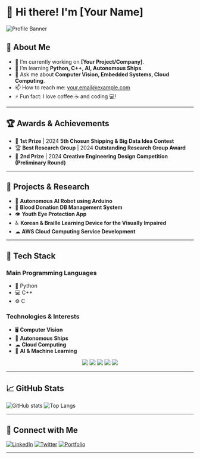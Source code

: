 # 👋 Hi there! I'm [Your Name]

![Profile Banner](https://your-image-url.com/banner.png)

## 🌟 About Me
- 🔭 I’m currently working on **[Your Project/Company]**.
- 🌱 I’m learning **Python, C++, AI, Autonomous Ships**.
- 💬 Ask me about **Computer Vision, Embedded Systems, Cloud Computing**.
- 📫 How to reach me: [your.email@example.com](mailto:your.email@example.com)
- ⚡ Fun fact: I love coffee ☕ and coding 💻!

---

## 🏆 Awards & Achievements
- 🥇 **1st Prize** | 2024 **5th Chosun Shipping & Big Data Idea Contest**
- 🏆 **Best Research Group** | 2024 **Outstanding Research Group Award**
- 🏅 **2nd Prize** | 2024 **Creative Engineering Design Competition (Preliminary Round)**

---

## 🔬 Projects & Research
- 🤖 **Autonomous AI Robot using Arduino**
- 🏥 **Blood Donation DB Management System**
- 👁 **Youth Eye Protection App**
- ♿ **Korean & Braille Learning Device for the Visually Impaired**
- ☁ **AWS Cloud Computing Service Development**

---

## 🚀 Tech Stack
### **Main Programming Languages**
- 🐍 Python
- 💻 C++
- ⚙️ C

### **Technologies & Interests**
- 🖥 **Computer Vision**
- 🚢 **Autonomous Ships**
- ☁ **Cloud Computing**
- 🤖 **AI & Machine Learning**

<p align="center">
  <img src="https://img.shields.io/badge/Python-3776AB?style=for-the-badge&logo=python&logoColor=white"/>
  <img src="https://img.shields.io/badge/C++-00599C?style=for-the-badge&logo=c%2B%2B&logoColor=white"/>
  <img src="https://img.shields.io/badge/C-A8B9CC?style=for-the-badge&logo=c&logoColor=white"/>
  <img src="https://img.shields.io/badge/OpenCV-5C3EE8?style=for-the-badge&logo=opencv&logoColor=white"/>
  <img src="https://img.shields.io/badge/AWS-232F3E?style=for-the-badge&logo=amazon-aws&logoColor=white"/>
</p>

---

## 📈 GitHub Stats
![GitHub stats](https://github-readme-stats.vercel.app/api?username=your-username&show_icons=true&theme=tokyonight)
![Top Langs](https://github-readme-stats.vercel.app/api/top-langs/?username=your-username&layout=compact&theme=tokyonight)

---

## 🔗 Connect with Me
[![LinkedIn](https://img.shields.io/badge/LinkedIn-0077B5?style=for-the-badge&logo=linkedin&logoColor=white)](https://linkedin.com/in/your-profile)
[![Twitter](https://img.shields.io/badge/Twitter-1DA1F2?style=for-the-badge&logo=twitter&logoColor=white)](https://twitter.com/your-profile)
[![Portfolio](https://img.shields.io/badge/Portfolio-FF5722?style=for-the-badge&logo=google-chrome&logoColor=white)](https://your-portfolio.com)

---
